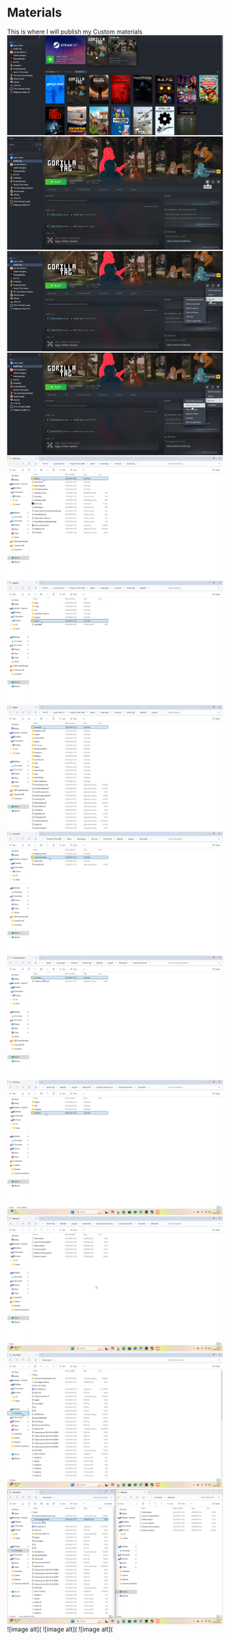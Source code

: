 # Materials
This is where I will publish my Custom materials
![image alt](https://github.com/BLOL12/Materials/blob/main/2025-05-02%2011-11-16-52.png?raw=true)
![image alt](https://github.com/BLOL12/Materials/blob/main/2025-05-02%2011-11-36-74.png?raw=true)
![image alt](https://github.com/BLOL12/Materials/blob/main/2025-05-02%2011-11-44-80.png?raw=true)
![image alt](https://github.com/BLOL12/Materials/blob/main/2025-05-02%2011-11-53-08.png?raw=true)
![image alt](https://github.com/BLOL12/Materials/blob/main/2025-05-02%2011-22-06-69.png?raw=true)
![image alt](https://github.com/BLOL12/Materials/blob/main/2025-05-02%2011-22-48-30.png?raw=true)
![image alt](https://github.com/BLOL12/Materials/blob/main/2025-05-02%2011-25-01-56.png?raw=true)
![image alt](https://github.com/BLOL12/Materials/blob/main/2025-05-02%2011-25-42-07.png?raw=true)
![image alt](https://github.com/BLOL12/Materials/blob/main/2025-05-02%2011-25-49-46.png?raw=true)
![image alt](https://github.com/BLOL12/Materials/blob/main/2025-05-04%2019-57-35-55.png?raw=true)
![image alt](https://github.com/BLOL12/Materials/blob/main/2025-05-04%2019-58-21-08.png?raw=true)
![image alt](https://github.com/BLOL12/Materials/blob/main/2025-05-04%2020-00-35-25.png?raw=true)
![image alt](https://github.com/BLOL12/Materials/blob/main/2025-05-04%2020-00-50-96.png?raw=true)
![image alt](
![image alt](
![image alt](
